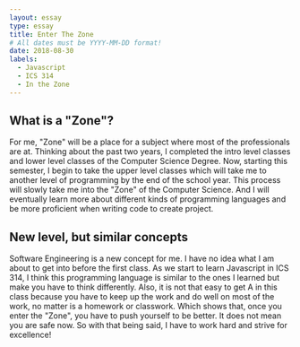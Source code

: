 ```yaml
---
layout: essay
type: essay
title: Enter The Zone
# All dates must be YYYY-MM-DD format!
date: 2018-08-30
labels:
  - Javascript
  - ICS 314
  - In the Zone
---
```


## What is a "Zone"?

For me, "Zone" will be a place for a subject where most of the professionals are at. Thinking about the past two years, I completed the intro level classes and lower level classes of the Computer Science Degree. Now, starting this semester, I begin to take the upper level classes which will take me to another level of programming by the end of the school year. This process will slowly take me into the "Zone" of the Computer Science. And I will eventually learn more about different kinds of programming languages and be more proficient when writing code to create project. 

## New level, but similar concepts

Software Engineering is a new concept for me. I have no idea what I am about to get into before the first class. As we start to learn Javascript in ICS 314, I think this programming language is similar to the ones I learned but make you have to think differently. Also, it is not that easy to get A in this class because you have to keep up the work and do well on most of the work, no matter is a homework or classwork. Which shows that, once you enter the "Zone", you have to push yourself to be better. It does not mean you are safe now. So with that being said, I have to work hard and strive for excellence!



